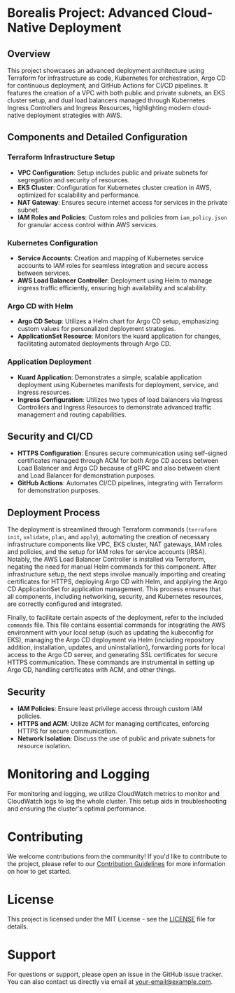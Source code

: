 # Borealis Project: Advanced Cloud-Native Deployment

## Overview

This project showcases an advanced deployment architecture using Terraform for infrastructure as code, Kubernetes for orchestration, Argo CD for continuous deployment, and GitHub Actions for CI/CD pipelines. It features the creation of a VPC with both public and private subnets, an EKS cluster setup, and dual load balancers managed through Kubernetes Ingress Controllers and Ingress Resources, highlighting modern cloud-native deployment strategies with AWS.

## Components and Detailed Configuration

### Terraform Infrastructure Setup

- **VPC Configuration**: Setup includes public and private subnets for segregation and security of resources.
- **EKS Cluster**: Configuration for Kubernetes cluster creation in AWS, optimized for scalability and performance.
- **NAT Gateway**: Ensures secure internet access for services in the private subnet.
- **IAM Roles and Policies**: Custom roles and policies from `iam_policy.json` for granular access control within AWS services.

### Kubernetes Configuration

- **Service Accounts**: Creation and mapping of Kubernetes service accounts to IAM roles for seamless integration and secure access between services.
- **AWS Load Balancer Controller**: Deployment using Helm to manage ingress traffic efficiently, ensuring high availability and scalability.

### Argo CD with Helm

- **Argo CD Setup**: Utilizes a Helm chart for Argo CD setup, emphasizing custom values for personalized deployment strategies.
- **ApplicationSet Resource**: Monitors the kuard application for changes, facilitating automated deployments through Argo CD.

### Application Deployment

- **Kuard Application**: Demonstrates a simple, scalable application deployment using Kubernetes manifests for deployment, service, and ingress resources.
- **Ingress Configuration**: Utilizes two types of load balancers via Ingress Controllers and Ingress Resources to demonstrate advanced traffic management and routing capabilities.

## Security and CI/CD

- **HTTPS Configuration**: Ensures secure communication using self-signed certificates managed through ACM for both Argo CD access between Load Balancer and Argo CD because of gRPC and also between client and Load Balancer for demonstration purposes.
- **GitHub Actions**: Automates CI/CD pipelines, integrating with Terraform for demonstration purposes.

## Deployment Process

The deployment is streamlined through Terraform commands (`terraform init`, `validate`, `plan`, and `apply`), automating the creation of necessary infrastructure components like VPC, EKS cluster, NAT gateways, IAM roles and policies, and the setup for IAM roles for service accounts (IRSA). Notably, the AWS Load Balancer Controller is installed via Terraform, negating the need for manual Helm commands for this component. After infrastructure setup, the next steps involve manually importing and creating certificates for HTTPS, deploying Argo CD with Helm, and applying the Argo CD ApplicationSet for application management. This process ensures that all components, including networking, security, and Kubernetes resources, are correctly configured and integrated.

Finally, to facilitate certain aspects of the deployment, refer to the included `commands` file. This file contains essential commands for integrating the AWS environment with your local setup (such as updating the kubeconfig for EKS), managing the Argo CD deployment via Helm (including repository addition, installation, updates, and uninstallation), forwarding ports for local access to the Argo CD server, and generating SSL certificates for secure HTTPS communication. These commands are instrumental in setting up Argo CD, handling certificates with ACM, and other things.

## Security

- **IAM Policies**: Ensure least privilege access through custom IAM policies.
- **HTTPS and ACM**: Utilize ACM for managing certificates, enforcing HTTPS for secure communication.
- **Network Isolation**: Discuss the use of public and private subnets for resource isolation.

# Monitoring and Logging

For monitoring and logging, we utilize CloudWatch metrics to monitor and CloudWatch logs to log the whole cluster. This setup aids in troubleshooting and ensuring the cluster's optimal performance.

# Contributing

We welcome contributions from the community! If you'd like to contribute to the project, please refer to our [Contribution Guidelines](CONTRIBUTING.md) for more information on how to get started.

# License

This project is licensed under the MIT License - see the [LICENSE](LICENSE) file for details.

# Support

For questions or support, please open an issue in the GitHub issue tracker. You can also contact us directly via email at [your-email@example.com](pooyanapooyan@gmail.com).

